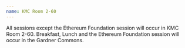 ```yaml
---
name: KMC Room 2-60
---
```


All sessions except the Ethereum Foundation session will occur in KMC Room 2-60.
Breakfast, Lunch and the Ethereum Foundation session will occur in the Gardner Commons.